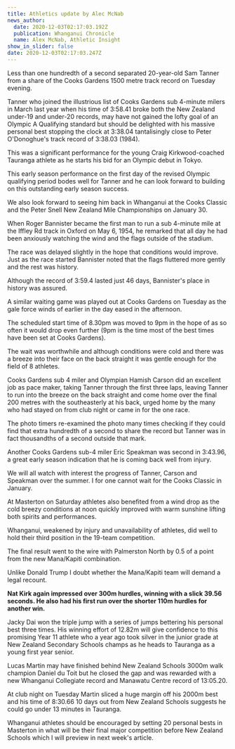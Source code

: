 ```yaml
---
title: Athletics update by Alec McNab
news_author:
  date: 2020-12-03T02:17:03.192Z
  publication: Whanganui Chronicle
  name: Alex McNab, Athletic Insight
show_in_slider: false
date: 2020-12-03T02:17:03.247Z
---
```

Less than one hundredth of a second separated 20-year-old Sam Tanner from a share of the Cooks Gardens 1500 metre track record on Tuesday evening.

Tanner who joined the illustrious list of Cooks Gardens sub 4-minute milers in March last year when his time of 3:58.41 broke both the New Zealand under-19 and under-20 records, may have not gained the lofty goal of an Olympic A Qualifying standard but should be delighted with his massive personal best stopping the clock at 3:38.04 tantalisingly close to Peter O'Donoghue's track record of 3:38.03 (1984).

This was a significant performance for the young Craig Kirkwood-coached Tauranga athlete as he starts his bid for an Olympic debut in Tokyo.

This early season performance on the first day of the revised Olympic qualifying period bodes well for Tanner and he can look forward to building on this outstanding early season success.

We also look forward to seeing him back in Whanganui at the Cooks Classic and the Peter Snell New Zealand Mile Championships on January 30.

When Roger Bannister became the first man to run a sub 4-minute mile at the Iffley Rd track in Oxford on May 6, 1954, he remarked that all day he had been anxiously watching the wind and the flags outside of the stadium.

The race was delayed slightly in the hope that conditions would improve. Just as the race started Bannister noted that the flags fluttered more gently and the rest was history.

Although the record of 3:59.4 lasted just 46 days, Bannister's place in history was assured.

A similar waiting game was played out at Cooks Gardens on Tuesday as the gale force winds of earlier in the day eased in the afternoon.

The scheduled start time of 8.30pm was moved to 9pm in the hope of as so often it would drop even further (9pm is the time most of the best times have been set at Cooks Gardens).

The wait was worthwhile and although conditions were cold and there was a breeze into their face on the back straight it was gentle enough for the field of 8 athletes.

Cooks Gardens sub 4 miler and Olympian Hamish Carson did an excellent job as pace maker, taking Tanner through the first three laps, leaving Tanner to run into the breeze on the back straight and come home over the final 200 metres with the southeasterly at his back, urged home by the many who had stayed on from club night or came in for the one race.

The photo timers re-examined the photo many times checking if they could find that extra hundredth of a second to share the record but Tanner was in fact thousandths of a second outside that mark.

Another Cooks Gardens sub-4 miler Eric Speakman was second in 3:43.96, a great early season indication that he is coming back well from injury.

We will all watch with interest the progress of Tanner, Carson and Speakman over the summer. I for one cannot wait for the Cooks Classic in January.

At Masterton on Saturday athletes also benefited from a wind drop as the cold breezy conditions at noon quickly improved with warm sunshine lifting both spirits and performances.

Whanganui, weakened by injury and unavailability of athletes, did well to hold their third position in the 19-team competition.

The final result went to the wire with Palmerston North by 0.5 of a point from the new Mana/Kapiti combination.

Unlike Donald Trump I doubt whether the Mana/Kapiti team will demand a legal recount.

**Nat Kirk again impressed over 300m hurdles, winning with a slick 39.56 seconds. He also had his first run over the shorter 110m hurdles for another win.**

Jacky Dai won the triple jump with a series of jumps bettering his personal best three times. His winning effort of 12.82m will give confidence to this promising Year 11 athlete who a year ago took silver in the junior grade at New Zealand Secondary Schools champs as he heads to Tauranga as a young first year senior.

Lucas Martin may have finished behind New Zealand Schools 3000m walk champion Daniel du Toit but he closed the gap and was rewarded with a new Whanganui Collegiate record and Manawatu Centre record of 13:05.20.

At club night on Tuesday Martin sliced a huge margin off his 2000m best and his time of 8:30.66 10 days out from New Zealand Schools suggests he could go under 13 minutes in Tauranga.

Whanganui athletes should be encouraged by setting 20 personal bests in Masterton in what will be their final major competition before New Zealand Schools which I will preview in next week's article.


